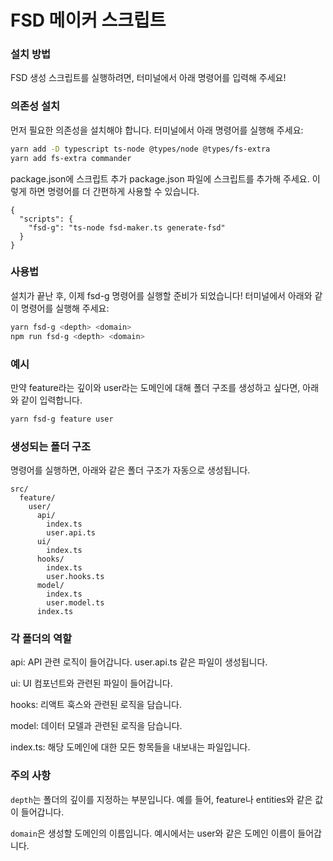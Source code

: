 # FSD 메이커 스크립트

### 설치 방법

FSD 생성 스크립트를 실행하려면, 터미널에서 아래 명령어를 입력해 주세요!

### 의존성 설치

먼저 필요한 의존성을 설치해야 합니다. 터미널에서 아래 명령어를 실행해 주세요:

```bash
yarn add -D typescript ts-node @types/node @types/fs-extra
yarn add fs-extra commander
```

package.json에 스크립트 추가
package.json 파일에 스크립트를 추가해 주세요. 이렇게 하면 명령어를 더 간편하게 사용할 수 있습니다.

```
{
  "scripts": {
    "fsd-g": "ts-node fsd-maker.ts generate-fsd"
  }
}
```

### 사용법

설치가 끝난 후, 이제 fsd-g 명령어를 실행할 준비가 되었습니다! 터미널에서 아래와 같이 명령어를 실행해 주세요:

```bash
yarn fsd-g <depth> <domain>
npm run fsd-g <depth> <domain>
```

### 예시

만약 feature라는 깊이와 user라는 도메인에 대해 폴더 구조를 생성하고 싶다면, 아래와 같이 입력합니다.

```bash
yarn fsd-g feature user
```

### 생성되는 폴더 구조

명령어를 실행하면, 아래와 같은 폴더 구조가 자동으로 생성됩니다.

```
src/
  feature/
    user/
      api/
        index.ts
        user.api.ts
      ui/
        index.ts
      hooks/
        index.ts
        user.hooks.ts
      model/
        index.ts
        user.model.ts
      index.ts
```

### 각 폴더의 역할

api: API 관련 로직이 들어갑니다. user.api.ts 같은 파일이 생성됩니다.

ui: UI 컴포넌트와 관련된 파일이 들어갑니다.

hooks: 리액트 훅스와 관련된 로직을 담습니다.

model: 데이터 모델과 관련된 로직을 담습니다.

index.ts: 해당 도메인에 대한 모든 항목들을 내보내는 파일입니다.

### 주의 사항

`depth`는 폴더의 깊이를 지정하는 부분입니다. 예를 들어, feature나 entities와 같은 값이 들어갑니다.

`domain`은 생성할 도메인의 이름입니다. 예시에서는 user와 같은 도메인 이름이 들어갑니다.
